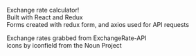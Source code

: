 Exchange rate calculator!  
Built with React and Redux  
Forms created with redux form, and axios used for API requests

Exchange rates grabbed from ExchangeRate-API  
icons by iconfield from the Noun Project
